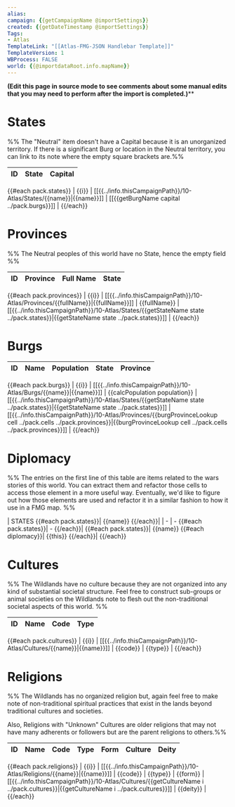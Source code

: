 ```yaml
---
alias:
campaign: {{getCampaignName @importSettings}}
created: {{getDateTimestamp @importSettings}}
Tags:
- Atlas
TemplateLink: "[[Atlas-FMG-JSON Handlebar Template]]"
TemplateVersion: 1
WBProcess: FALSE
world: {{@importdataRoot.info.mapName}}
---
```


**(Edit this page in source mode to see comments about some manual edits that you may need to perform after the import is completed.)****

# States

%% The "Neutral" item doesn't have a Capital because it is an unorganized territory. If there is a significant Burg or location in the Neutral territory, you can link to its note where the empty square brackets are.%%

| ID | State | Capital |
| -- | ----- | ------- |
{{#each pack.states}}
| {{i}} | [[{{../info.thisCampaignPath}}/10-Atlas/States/{{name}}\|{{name}}]] | [[{{getBurgName capital ../pack.burgs}}]] |
{{/each}}

# Provinces

%% The Neutral peoples of this world have no State, hence the empty field %%

| ID  | Province | Full Name | State |
| --- | -------- | --------- | ----- |
{{#each pack.provinces}}
| {{i}} | [[{{../info.thisCampaignPath}}/10-Atlas/Provinces/{{fullName}}\|{{fullName}}]] | {{fullName}} | [[{{../info.thisCampaignPath}}/10-Atlas/States/{{getStateName state ../pack.states}}\|{{getStateName state ../pack.states}}]] |
{{/each}}

# Burgs

| ID  | Name | Population | State | Province |
| --- | ---- | ---------- | ----- | -------- |
{{#each pack.burgs}}
| {{i}} | [[{{../info.thisCampaignPath}}/10-Atlas/Burgs/{{name}}\|{{name}}]] | {{calcPopulation population}} | [[{{../info.thisCampaignPath}}/10-Atlas/States/{{getStateName state ../pack.states}}\|{{getStateName state ../pack.states}}]] | [[{{../info.thisCampaignPath}}/10-Atlas/Provinces/{{burgProvinceLookup cell ../pack.cells ../pack.provinces}}\|{{burgProvinceLookup cell ../pack.cells ../pack.provinces}}]] |
{{/each}}

# Diplomacy

%% The entries on the first line of this table are items related to the wars stories of this world. You can extract them and refactor those cells to access those element in a more useful way. Eventually, we'd like to figure out how those elements are used and refactor it in a similar fashion to how it use in a FMG map. %%

| STATES {{#each pack.states}}| {{name}} {{/each}}|
| - | - {{#each pack.states}}| - {{/each}}|
{{#each pack.states}}| {{name}} {{#each diplomacy}}| {{this}} {{/each}}|
{{/each}}

# Cultures

%% The Wildlands have no culture because they are not organized into any kind of substantial societal structure. Feel free to construct sub-groups or animal societies on the Wildlands note to flesh out the non-traditional societal aspects of this world. %%

| ID  | Name | Code | Type |
| --- | ---- | -----| ---- |
{{#each pack.cultures}}
| {{i}} | [[{{../info.thisCampaignPath}}/10-Atlas/Cultures/{{name}}\|{{name}}]] | {{code}} | {{type}} |
{{/each}}

# Religions

%% The Wildlands has no organized religion but, again feel free to make note of non-traditional spiritual practices that exist in the lands beyond traditional cultures and societies. 

Also, Religions with "Unknown" Cultures are older religions that may not have many adherents or followers but are the parent religions to others.%%

| ID  | Name | Code | Type | Form | Culture | Deity |
| --- | ---- | -----| ---- | ---- | ------- | ----- |
{{#each pack.religions}}
| {{i}} | [[{{../info.thisCampaignPath}}/10-Atlas/Religions/{{name}}\|{{name}}]] | {{code}} | {{type}} | {{form}} | [[{{../info.thisCampaignPath}}/10-Atlas/Cultures/{{getCultureName i ../pack.cultures}}\|{{getCultureName i ../pack.cultures}}]] | {{deity}} |
{{/each}}